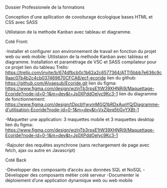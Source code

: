 Dossier Professionele de la formations

Conception d'une apllication de covoiturage écologique
bases HTML et CSS avec SASS

Utilistaion de la methode Kanban avec tableau et diagramme.

Coté Front:

-Installer et configurer son environnement de travail en fonction
du projet web ou web mobile:
    Utilistaion de la methode Kanban avec tableau et diagramme.
    Installation et paramétrage de VSC et SASS compilateur pour ce projet
    lien du tableau Trello: https://trello.com/invite/b/674dfbcb0c1b62a2c6577364/ATTI5bbb7e636c9c9aac07b4b2c4cb037469670CFCA8/ecf-ecoride
    lien du github: https://github.com/Alyaesub/Ecoride.git
    lien du figma: https://www.figma.com/design/wzlnTb3rpsE1tW39XHNRj9/Maquettage-Ecoride?node-id=0-1&m=dev&t=Js0XPddOeIyc9Kc3-1
    lien du diagramme de fonctionnement: https://www.figma.com/design/tDpcbYwymMGQ1bRDxAunYQ/Diagramme-d'utilisation-Ecoride?node-id=0-1&m=dev&t=VxZjbrq5tiGvYXBt-1

-Maquetter une application:
    3 maquettes mobile et 3 maquettes desktop
    lien du figma: https://www.figma.com/design/wzlnTb3rpsE1tW39XHNRj9/Maquettage-Ecoride?node-id=0-1&m=dev&t=Js0XPddOeIyc9Kc3-1

-Rajouter des requêtes asynchrone (sans rechargement de page avec fetch, ajax ou autre en Javascript)


Coté Back

-Développer des composants d’accès aux données SQL et
NoSQL
-Développer des composants métier coté serveur
-Documenter le déploiement d’une application dynamique web
ou web mobile


